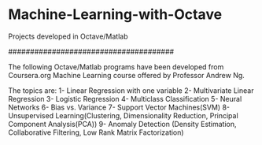 # Machine-Learning-with-Octave
Projects developed in Octave/Matlab

######################################

The following Octave/Matlab programs have been developed from 
Coursera.org Machine Learning course offered by Professor Andrew Ng.

The topics are:
1- Linear Regression with one variable
2- Multivariate Linear Regression
3- Logistic Regression
4- Multiclass Classification
5- Neural Networks
6- Bias vs. Variance
7- Support Vector Machines(SVM)
8- Unsupervised Learning(Clustering, Dimensionality Reduction, 
   Principal Component Analysis(PCA))
9- Anomaly Detection (Density Estimation, Collaborative Filtering, 
   Low Rank Matrix Factorization)
